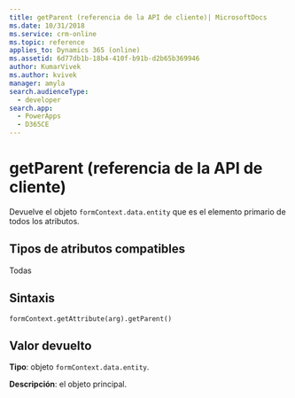 ```yaml
---
title: getParent (referencia de la API de cliente)| MicrosoftDocs
ms.date: 10/31/2018
ms.service: crm-online
ms.topic: reference
applies_to: Dynamics 365 (online)
ms.assetid: 6d77db1b-18b4-410f-b91b-d2b65b369946
author: KumarVivek
ms.author: kvivek
manager: amyla
search.audienceType:
  - developer
search.app:
  - PowerApps
  - D365CE
---
```

# <a name="getparent-client-api-reference"></a>getParent (referencia de la API de cliente)



Devuelve el objeto `formContext.data.entity` que es el elemento primario de todos los atributos. 

## <a name="attribute-types-supported"></a>Tipos de atributos compatibles

Todas

## <a name="syntax"></a>Sintaxis

`formContext.getAttribute(arg).getParent()`

## <a name="return-value"></a>Valor devuelto

**Tipo**: objeto `formContext.data.entity`. 

**Descripción**: el objeto principal.

